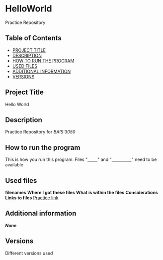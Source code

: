 # HelloWorld
Practice Repository
## Table of Contents
- [PROJECT TITLE](#Project-Title)
- [DESCRIPTION](#Description)
- [HOW TO RUN THE PROGRAM](#How-to-run-the-program)
- [USED FILES](#Used-files)
- [ADDITIONAL INFORMATION](#Additional-information)
- [VERSIONS](#Versions)
## Project Title
Hello World
## Description
Practice Repository for *BAIS:3050*
## How to run the program
This is how you run this program. Files "_____" and "__________" need to be available
## Used files
**filenames**
**Where I got these files**
**What is within the files**
**Considerations**
**Links to files** [Practice link](https://finance.yahoo.com/)

## Additional information
***None***
## Versions
Different versions used

